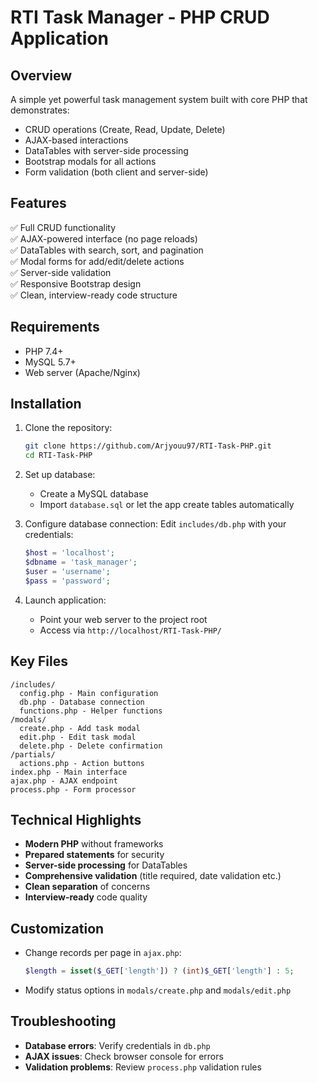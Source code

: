 # RTI Task Manager - PHP CRUD Application

## Overview
A simple yet powerful task management system built with core PHP that demonstrates:
- CRUD operations (Create, Read, Update, Delete)
- AJAX-based interactions
- DataTables with server-side processing
- Bootstrap modals for all actions
- Form validation (both client and server-side)

## Features
✅ Full CRUD functionality  
✅ AJAX-powered interface (no page reloads)  
✅ DataTables with search, sort, and pagination  
✅ Modal forms for add/edit/delete actions  
✅ Server-side validation  
✅ Responsive Bootstrap design  
✅ Clean, interview-ready code structure  

## Requirements
- PHP 7.4+ 
- MySQL 5.7+
- Web server (Apache/Nginx)


## Installation
1. Clone the repository:
   ```bash
   git clone https://github.com/Arjyouu97/RTI-Task-PHP.git
   cd RTI-Task-PHP
   ```

2. Set up database:
   - Create a MySQL database
   - Import `database.sql` or let the app create tables automatically

3. Configure database connection:
   Edit `includes/db.php` with your credentials:
   ```php
   $host = 'localhost';
   $dbname = 'task_manager';
   $user = 'username';
   $pass = 'password';
   ```

4. Launch application:
   - Point your web server to the project root
   - Access via `http://localhost/RTI-Task-PHP/`

## Key Files
```
/includes/
  config.php - Main configuration
  db.php - Database connection
  functions.php - Helper functions
/modals/
  create.php - Add task modal
  edit.php - Edit task modal  
  delete.php - Delete confirmation
/partials/
  actions.php - Action buttons
index.php - Main interface
ajax.php - AJAX endpoint
process.php - Form processor
```

## Technical Highlights
- **Modern PHP** without frameworks
- **Prepared statements** for security
- **Server-side processing** for DataTables
- **Comprehensive validation** (title required, date validation etc.)
- **Clean separation** of concerns
- **Interview-ready** code quality

## Customization
- Change records per page in `ajax.php`:
  ```php
  $length = isset($_GET['length']) ? (int)$_GET['length'] : 5;
  ```
- Modify status options in `modals/create.php` and `modals/edit.php`

## Troubleshooting
- **Database errors**: Verify credentials in `db.php`
- **AJAX issues**: Check browser console for errors
- **Validation problems**: Review `process.php` validation rules

